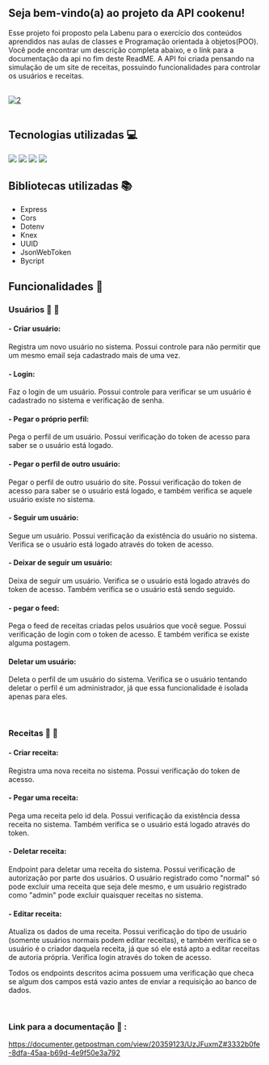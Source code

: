 ## Seja bem-vindo(a) ao projeto da API cookenu!

Esse projeto foi proposto pela Labenu para o exercício dos conteúdos aprendidos nas aulas de classes e Programação orientada à objetos(POO).
Você pode encontrar um descrição completa abaixo, e o link para a documentação da api no fim deste ReadME.
A API foi criada pensando na simulação de um site de receitas, possuindo funcionalidades para controlar os usuários e receitas.

<br>
<a href="https://imgbb.com/"><img src="https://i.ibb.co/LzpKzp8/2.png" alt="2" border="0" align="center"></a>

<br>
<br>

## Tecnologias utilizadas :computer: 

<img src="https://img.shields.io/badge/TypeScript-007ACC?style=for-the-badge&logo=typescript&logoColor=white"/>
<img src="https://img.shields.io/badge/Node.js-43853D?style=for-the-badge&logo=node.js&logoColor=white"/>
<img src="https://img.shields.io/badge/Heroku-430098?style=for-the-badge&logo=heroku&logoColor=white"/>
<img src="https://img.shields.io/badge/MySQL-005C84?style=for-the-badge&logo=mysql&logoColor=white"/>


## Bibliotecas utilizadas :books:
- Express
- Cors
- Dotenv
- Knex
- UUID
- JsonWebToken
- Bycript

## Funcionalidades :wrench:

### Usuários :woman: :man:

#### - Criar usuário: 
Registra um novo usuário no sistema. Possui controle para não permitir que um mesmo email seja cadastrado mais de uma vez.

#### - Login:
Faz o login de um usuário. Possui controle para verificar se um usuário é cadastrado no sistema e verificação de senha.

#### - Pegar o próprio perfil: 
Pega o perfil de um usuário. Possui verificação do token de acesso para saber se o usuário está logado.

#### - Pegar o perfil de outro usuário:
Pegar o perfil de outro usuário do site. Possui verificação do token de acesso para saber se o usuário está logado, e também verifica se aquele usuário existe no sistema.

#### - Seguir um usuário: 
Segue um usuário. Possui verificação da existência do usuário no sistema. Verifica se o usuário está logado através do token de acesso.

#### - Deixar de seguir um usuário:
Deixa de seguir um usuário. Verifica se o usuário está logado através do token de acesso. Também verifica se o usuário está sendo seguido.

#### - pegar o feed:
Pega o feed de receitas criadas pelos usuários que você segue. Possui verificação de login com o token de acesso. E também verifica se existe alguma postagem.

#### Deletar um usuário:
Deleta o perfil de um usuário do sistema. Verifica se o usuário tentando deletar o perfil é um administrador, já que essa funcionalidade é isolada apenas para eles.

<br>

### Receitas :spaghetti: :fork_and_knife:

#### - Criar receita:
Registra uma nova receita no sistema. Possui verificação do token de acesso.

#### - Pegar uma receita:
Pega uma receita pelo id dela. Possui verificação da existência dessa receita no sistema. Também verifica se o usuário está logado através do token.

#### - Deletar receita:
Endpoint para deletar uma receita do sistema. Possui verificação de autorização por parte dos usuários. O usuário registrado como "normal" só pode excluir uma receita que seja dele mesmo, e um usuário registrado como "admin" pode excluir quaisquer receitas no sistema.

#### - Editar receita:
Atualiza os dados de uma receita. Possui verificação do tipo de usuário (somente usuários normais podem editar receitas), e também verifica se o usuário é o criador daquela receita, já que só ele está apto a editar receitas de autoria própria. Verifica login através do token de acesso.

Todos os endpoints descritos acima possuem uma verificação que checa se algum dos campos está vazio antes de enviar a requisição ao banco de dados.

<br> 

### Link para a documentação :bookmark_tabs: : 
https://documenter.getpostman.com/view/20359123/UzJFuxmZ#3332b0fe-8dfa-45aa-b69d-4e9f50e3a792
